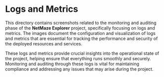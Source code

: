 # Logs and Metrics

This directory contains screenshots related to the monitoring and auditing phase of the **NetMaze Explorer** project, specifically focusing on logs and metrics. The images document the configuration and visualization of logs and metrics that are essential for tracking the performance and security of the deployed resources and services.

These logs and metrics provide crucial insights into the operational state of the project, helping ensure that everything runs smoothly and securely. Monitoring and auditing through these logs is vital for maintaining compliance and addressing any issues that may arise during the project.
